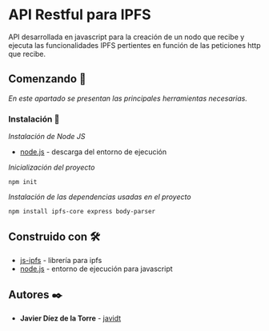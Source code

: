 # API Restful para IPFS

API desarrollada en javascript para la creación de un nodo que recibe
y ejecuta las funcionalidades IPFS pertientes en función de las peticiones http
que recibe.

## Comenzando 🚀

_En este apartado se presentan las principales herramientas necesarias._

### Instalación 🔧

_Instalación de Node JS_

* [node.js](https://nodejs.org/es/download/) - descarga del entorno de ejecución

_Inicialización del proyecto_

```
npm init
```
_Instalación de las dependencias usadas en el proyecto_

```
npm install ipfs-core express body-parser
```

## Construido con 🛠️

* [js-ipfs](https://js.ipfs.io/) - librería para ipfs
* [node.js](https://nodejs.org/es/) - entorno de ejecución para javascript

## Autores ✒️

* **Javier Díez de la Torre** - [javidt](https://github.com/javidt)
